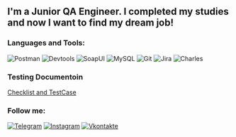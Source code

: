 

## I'm a Junior QA Engineer. I completed my studies and now I want to find my dream job!

### Languages and Tools:
![Postman](https://img.shields.io/badge/-Postman-090909?style=for-the-badge&logo=Postman&logoColor=47C5FB)
![Devtools](https://img.shields.io/badge/-Devtools-090909?style=for-the-badge&logo=Devtools&logoColor=097CDB)
![SoapUI](https://img.shields.io/badge/-SoapUI-090909?style=for-the-badge&logo=SoapUI&logoColor=F8C52C)
![MySQL](https://img.shields.io/badge/-MySQL-090909?style=for-the-badge&logo=MySQL&logoColor=F88C00)
![Git](https://img.shields.io/badge/-Git-090909?style=for-the-badge&logo=Git&logoColor=E9D54D)
![Jira](https://img.shields.io/badge/-Jira-090909?style=for-the-badge&logo=Jira&logoColor=E5D3FF)
![Charles](https://img.shields.io/badge/-Charles-090909?style=for-the-badge&logo=Charles&logoColor=6296CC)

### Testing Documentoin

[Checklist and TestCase](https://docs.google.com/spreadsheets/d/1nJDcnEZ7HKUysEzYU5tPO2P2_RZffyzBQsMLvXVZjG0/edit#gid=0)

### Follow me:
[![Telegram](https://img.shields.io/badge/-Telegram-090909?style=for-the-badge&logo=telegram&logoColor=27A0D9)](https://t.me/Kristina_Yakushevskaya)
[![Instagram](https://img.shields.io/badge/-Instagram-090909?style=for-the-badge&logo=instagram&logoColor=B4068E)](https://www.instagram.com/kristina__yakushevskaya)
[![Vkontakte](https://img.shields.io/badge/-Vkontakte-090909?style=for-the-badge&logo=Vk&logoColor=4F7DB3)](https://vk.com/k.kharlamova94)

